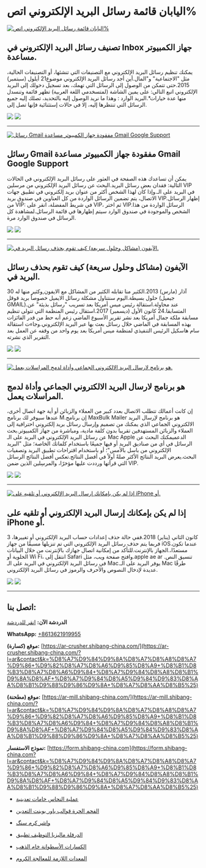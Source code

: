 # اليابان قائمة رسائل البريد الإلكتروني اتص%

<a href="https://swt.shibang-china.com/?l=ar&img&k=%D8%A7%D9%84%D9%8A%D8%A7%D8%A8%D8%A7%D9%86+%D9%82%D8%A7%D8%A6%D9%85%D8%A9+%D8%B1%D8%B3%D8%A7%D8%A6%D9%84+%D8%A7%D9%84%D8%A8%D8%B1%D9%8A%D8%AF+%D8%A7%D9%84%D8%A5%D9%84%D9%83%D8%AA%D8%B1%D9%88%D9%86%D9%8A+%D8%A7%D8%AA%D8%B5%25" target="_blank">![اليابان قائمة رسائل البريد الإلكتروني اتص%](http://static.shibang-china.com/all-800x300/453.jpg)</a>

## تصنيف رسائل البريد الإلكتروني في Inbox جهاز الكمبيوتر مساعدة.
يمكنك تنظيم رسائل البريد الإلكتروني مع التصنيفات التي تنشئها، أو التصنيفات الحالية، مثل &quot;الاجتماعية&quot; و&quot;المال.أين أجد رسائل البريد الإلكتروني موضوع21 أيلول (سبتمبر) 2015.حتى تتمكن من الوصول إلى الرسائل التي تهمك، بعد تسجيل دخولك إلى البريد الإلكتروني اتبع التالي: على يمين الشاشة (لمتسخدمي اللغة العربية) تظهر قائمة وتنسدل منها عدة خيارات*.البريد الوارد : وهذا ما نريد الوصول إليه بالتحديد، تصلك إليه جميع الرسائل التي تنتظرها إليه، إلا في حالات إستثنائية فإنها تصل إلى.


<a href="https://whatsapp.shibangsoft.com/WhatsApp.php" target="_blank" title="WhatsApp">![](http://static.shibang-china.com/icon/whatsapp.png)</a> <a href="https://swt.shibang-china.com/?l=ar&icon&k=%D8%A7%D9%84%D9%8A%D8%A7%D8%A8%D8%A7%D9%86+%D9%82%D8%A7%D8%A6%D9%85%D8%A9+%D8%B1%D8%B3%D8%A7%D8%A6%D9%84+%D8%A7%D9%84%D8%A8%D8%B1%D9%8A%D8%AF+%D8%A7%D9%84%D8%A5%D9%84%D9%83%D8%AA%D8%B1%D9%88%D9%86%D9%8A+%D8%A7%D8%AA%D8%B5%25" target="_blank">![](http://static.shibang-china.com/icon/chat-ar.png)</a>

---

<a href="https://swt.shibang-china.com/?l=ar&img&k=%D8%A7%D9%84%D9%8A%D8%A7%D8%A8%D8%A7%D9%86+%D9%82%D8%A7%D8%A6%D9%85%D8%A9+%D8%B1%D8%B3%D8%A7%D8%A6%D9%84+%D8%A7%D9%84%D8%A8%D8%B1%D9%8A%D8%AF+%D8%A7%D9%84%D8%A5%D9%84%D9%83%D8%AA%D8%B1%D9%88%D9%86%D9%8A+%D8%A7%D8%AA%D8%B5%25" target="_blank">![رسائل Gmail مفقودة جهاز الكمبيوتر مساعدة Gmail Google Support](http://static.shibang-china.com/all-800x300/1379.jpg)</a>

## رسائل Gmail مفقودة جهاز الكمبيوتر مساعدة Gmail Google Support
يمكن أن تساعدك هذه الصفحة في العثور على رسائل البريد الإلكتروني في الحالات التالية: فقدان بعض رسائل البريد.البحث عن رسائل البريد الإلكتروني من مرسلين VIP في البريد على الـ.وإذا كان لهذا الشخص أكثر من عنوان بريد إلكتروني في تطبيق جهات الاتصال، يتم تضمين الرسائل الواردة من كل العناوين في صندوق بريد VIP.إظهار الرسائل من VIP: في شريط المفضلة، انقر على VIP، ثم اختر VIP.الرسائل الواردة من هذا الشخص والموجودة في صندوق الوارد سيتم إظهارها في قائمة الرسائل.لمشاهدة كل الرسائل في صندوق الوارد مرة.


<a href="https://whatsapp.shibangsoft.com/WhatsApp.php" target="_blank" title="WhatsApp">![](http://static.shibang-china.com/icon/whatsapp.png)</a> <a href="https://swt.shibang-china.com/?l=ar&icon&k=%D8%A7%D9%84%D9%8A%D8%A7%D8%A8%D8%A7%D9%86+%D9%82%D8%A7%D8%A6%D9%85%D8%A9+%D8%B1%D8%B3%D8%A7%D8%A6%D9%84+%D8%A7%D9%84%D8%A8%D8%B1%D9%8A%D8%AF+%D8%A7%D9%84%D8%A5%D9%84%D9%83%D8%AA%D8%B1%D9%88%D9%86%D9%8A+%D8%A7%D8%AA%D8%B5%25" target="_blank">![](http://static.shibang-china.com/icon/chat-ar.png)</a>

---

<a href="https://swt.shibang-china.com/?l=ar&img&k=%D8%A7%D9%84%D9%8A%D8%A7%D8%A8%D8%A7%D9%86+%D9%82%D8%A7%D8%A6%D9%85%D8%A9+%D8%B1%D8%B3%D8%A7%D8%A6%D9%84+%D8%A7%D9%84%D8%A8%D8%B1%D9%8A%D8%AF+%D8%A7%D9%84%D8%A5%D9%84%D9%83%D8%AA%D8%B1%D9%88%D9%86%D9%8A+%D8%A7%D8%AA%D8%B5%25" target="_blank">![الآيفون (مشاكل وحلول سريعة) كيف تقوم بحذف رسائل البريد في.](http://static.shibang-china.com/all-800x300/162.jpg)</a>

## الآيفون (مشاكل وحلول سريعة) كيف تقوم بحذف رسائل البريد في.
30 آذار (مارس) 2013.الكثير منا تقابله الكثير من المشاكل مع الايفون,وكثير منها له حلول بسيطة.اليوم سنتناول مشكلة رسائل الايميل خصوصاً بريد قوقل (جيميل GMAIL).عند محاولة.استقالة رئيس ميس أمريكا بعد تسريب &quot;رسائل بذيئة&quot; عن المتسابقا.24 كانون الأول (ديسمبر) 2017.استقال رئيس المنظمة التي تتولى تنظيم مسابقة ملكة جمال أمريكا بعد نشر تقرير الأسبوع الماضي زعم أنه حط من قدر الفائزات بهذه المسابقة في الماضي خلال رسائل بعث بها عبر البريد الإلكتروني.وجاءت استقالة سام هاسكيل الرئيس التنفيذي لمنظمة ميس أمريكا بعد يوم واحد من وقفه عن العمل بعد التقرير الذي نشرته.


<a href="https://whatsapp.shibangsoft.com/WhatsApp.php" target="_blank" title="WhatsApp">![](http://static.shibang-china.com/icon/whatsapp.png)</a> <a href="https://swt.shibang-china.com/?l=ar&icon&k=%D8%A7%D9%84%D9%8A%D8%A7%D8%A8%D8%A7%D9%86+%D9%82%D8%A7%D8%A6%D9%85%D8%A9+%D8%B1%D8%B3%D8%A7%D8%A6%D9%84+%D8%A7%D9%84%D8%A8%D8%B1%D9%8A%D8%AF+%D8%A7%D9%84%D8%A5%D9%84%D9%83%D8%AA%D8%B1%D9%88%D9%86%D9%8A+%D8%A7%D8%AA%D8%B5%25" target="_blank">![](http://static.shibang-china.com/icon/chat-ar.png)</a>

---

<a href="https://swt.shibang-china.com/?l=ar&img&k=%D8%A7%D9%84%D9%8A%D8%A7%D8%A8%D8%A7%D9%86+%D9%82%D8%A7%D8%A6%D9%85%D8%A9+%D8%B1%D8%B3%D8%A7%D8%A6%D9%84+%D8%A7%D9%84%D8%A8%D8%B1%D9%8A%D8%AF+%D8%A7%D9%84%D8%A5%D9%84%D9%83%D8%AA%D8%B1%D9%88%D9%86%D9%8A+%D8%A7%D8%AA%D8%B5%25" target="_blank">![هو برنامج لارسال البريد الالكتروني الجماعي وأداة لدمج المراسلات يعمل.](http://static.shibang-china.com/all-800x300/1462.jpg)</a>

## هو برنامج لارسال البريد الالكتروني الجماعي وأداة لدمج المراسلات يعمل.
إن كانت أعمالك تتطلب الاتصال بعدد كبير من العملاء والزبائن أو أية جهة اتصال أخرى، عندها سيوفر لك برنامج M.إن برنامج MaxBulk Mailer هو برنامج لإرسال البريد الالكتروني الجماعي الذي يمكنك من تصميم وإرسال رسائل بريد إلكتروني احترافية إلى العملاء والزبائن المستهدفين تقريبا بدون كلفة مادية، ومباشرة من جهاز الكمبيوتر.بحث عن رسائل البريد الإلكتروني في البريد على الـ Mac Apple الدعميمكنك البحث عن الرسائل في أي من صناديق البريد أو فيها جميعًا باستخدام كلماتك الخاصة؛ مثل &quot;البريد الإلكتروني من باسل بالأمس&quot;؛ أو باستخدام اقتراحات تطبيق البريد وتصفيات البحث.يعرض البريد النتائج الأكثر صلةً أولاً في أفضل النتائج.تعكس أفضل النتائج الرسائل التي قرأتها ورددت عليها مؤخرًا، والمرسِلين الذين ضمن VIP.


<a href="https://whatsapp.shibangsoft.com/WhatsApp.php" target="_blank" title="WhatsApp">![](http://static.shibang-china.com/icon/whatsapp.png)</a> <a href="https://swt.shibang-china.com/?l=ar&icon&k=%D8%A7%D9%84%D9%8A%D8%A7%D8%A8%D8%A7%D9%86+%D9%82%D8%A7%D8%A6%D9%85%D8%A9+%D8%B1%D8%B3%D8%A7%D8%A6%D9%84+%D8%A7%D9%84%D8%A8%D8%B1%D9%8A%D8%AF+%D8%A7%D9%84%D8%A5%D9%84%D9%83%D8%AA%D8%B1%D9%88%D9%86%D9%8A+%D8%A7%D8%AA%D8%B5%25" target="_blank">![](http://static.shibang-china.com/icon/chat-ar.png)</a>

---

<a href="https://swt.shibang-china.com/?l=ar&img&k=%D8%A7%D9%84%D9%8A%D8%A7%D8%A8%D8%A7%D9%86+%D9%82%D8%A7%D8%A6%D9%85%D8%A9+%D8%B1%D8%B3%D8%A7%D8%A6%D9%84+%D8%A7%D9%84%D8%A8%D8%B1%D9%8A%D8%AF+%D8%A7%D9%84%D8%A5%D9%84%D9%83%D8%AA%D8%B1%D9%88%D9%86%D9%8A+%D8%A7%D8%AA%D8%B5%25" target="_blank">![إذا لم يكن بإمكانك إرسال البريد الإلكتروني أو تلقيه على iPhone أو.](http://static.shibang-china.com/all-800x300/545.jpg)</a>

## إذا لم يكن بإمكانك إرسال البريد الإلكتروني أو تلقيه على iPhone أو.
3 كانون الثاني (يناير) 2018.ففي حالة حذف إعدادات حساب البريد الإلكتروني أو تغييرها، فربما يتم حذف رسائل البريد الإلكتروني التي تم تنزيلها مسبقًا من جهاز iOS.عندما تكون مستعدًا،.الجهاز بالإنترنت.للتأكد من إمكانية اتصال جهازك بالإنترنت من خلال البيانات الخلوية أو Wi Fi، انتقل إلى Safari وافتح صفحة ويب، مثل.apple ae ar .تنسيق النص في رسائل البريد الإلكتروني في البريد على الـ Mac.يوفر البريد على الـ Mac طرقًا عديدة لإدخال النصوص والأحرف والرموز في رسائل البريد الإلكتروني.


<a href="https://whatsapp.shibangsoft.com/WhatsApp.php" target="_blank" title="WhatsApp">![](http://static.shibang-china.com/icon/whatsapp.png)</a> <a href="https://swt.shibang-china.com/?l=ar&icon&k=%D8%A7%D9%84%D9%8A%D8%A7%D8%A8%D8%A7%D9%86+%D9%82%D8%A7%D8%A6%D9%85%D8%A9+%D8%B1%D8%B3%D8%A7%D8%A6%D9%84+%D8%A7%D9%84%D8%A8%D8%B1%D9%8A%D8%AF+%D8%A7%D9%84%D8%A5%D9%84%D9%83%D8%AA%D8%B1%D9%88%D9%86%D9%8A+%D8%A7%D8%AA%D8%B5%25" target="_blank">![](http://static.shibang-china.com/icon/chat-ar.png)</a>

---
## اتصل بنا:

**الدردشة الآن:** [انقر للدردشة](https://swt.shibang-china.com?l=ar&contact&k=%D8%A7%D9%84%D9%8A%D8%A7%D8%A8%D8%A7%D9%86+%D9%82%D8%A7%D8%A6%D9%85%D8%A9+%D8%B1%D8%B3%D8%A7%D8%A6%D9%84+%D8%A7%D9%84%D8%A8%D8%B1%D9%8A%D8%AF+%D8%A7%D9%84%D8%A5%D9%84%D9%83%D8%AA%D8%B1%D9%88%D9%86%D9%8A+%D8%A7%D8%AA%D8%B5%25)

**WhatsApp:**  [+8613621919955](https://whatsapp.shibangsoft.com/WhatsApp.php)

**موقع (كسارة):** [https://ar-crusher.shibang-china.com/](https://ar-crusher.shibang-china.com/?l=ar&contact&k=%D8%A7%D9%84%D9%8A%D8%A7%D8%A8%D8%A7%D9%86+%D9%82%D8%A7%D8%A6%D9%85%D8%A9+%D8%B1%D8%B3%D8%A7%D8%A6%D9%84+%D8%A7%D9%84%D8%A8%D8%B1%D9%8A%D8%AF+%D8%A7%D9%84%D8%A5%D9%84%D9%83%D8%AA%D8%B1%D9%88%D9%86%D9%8A+%D8%A7%D8%AA%D8%B5%25)

**موقع (مطحنة):** [https://ar-mill.shibang-china.com/](https://ar-mill.shibang-china.com/?l=ar&contact&k=%D8%A7%D9%84%D9%8A%D8%A7%D8%A8%D8%A7%D9%86+%D9%82%D8%A7%D8%A6%D9%85%D8%A9+%D8%B1%D8%B3%D8%A7%D8%A6%D9%84+%D8%A7%D9%84%D8%A8%D8%B1%D9%8A%D8%AF+%D8%A7%D9%84%D8%A5%D9%84%D9%83%D8%AA%D8%B1%D9%88%D9%86%D9%8A+%D8%A7%D8%AA%D8%B5%25)

**نموذج الاستفسار:** [https://form.shibang-china.com](https://form.shibang-china.com?l=ar&contact&k=%D8%A7%D9%84%D9%8A%D8%A7%D8%A8%D8%A7%D9%86+%D9%82%D8%A7%D8%A6%D9%85%D8%A9+%D8%B1%D8%B3%D8%A7%D8%A6%D9%84+%D8%A7%D9%84%D8%A8%D8%B1%D9%8A%D8%AF+%D8%A7%D9%84%D8%A5%D9%84%D9%83%D8%AA%D8%B1%D9%88%D9%86%D9%8A+%D8%A7%D8%AA%D8%B5%25)

* [عملية النحاس خامات تعدينية](../22/%D8%B9%D9%85%D9%84%D9%8A%D8%A9%20%D8%A7%D9%84%D9%86%D8%AD%D8%A7%D8%B3%20%D8%AE%D8%A7%D9%85%D8%A7%D8%AA%20%D8%AA%D8%B9%D8%AF%D9%8A%D9%86%D9%8A%D8%A9.md)

* [الفحم الحرة قوالب باور بوينت التعدين](../25/%D8%A7%D9%84%D9%81%D8%AD%D9%85%20%D8%A7%D9%84%D8%AD%D8%B1%D8%A9%20%D9%82%D9%88%D8%A7%D9%84%D8%A8%20%D8%A8%D8%A7%D9%88%D8%B1%20%D8%A8%D9%88%D9%8A%D9%86%D8%AA%20%D8%A7%D9%84%D8%AA%D8%B9%D8%AF%D9%8A%D9%86.md)

* [واشر کرم سنگ](../22/%D9%88%D8%A7%D8%B4%D8%B1%20%DA%A9%D8%B1%D9%85%20%D8%B3%D9%86%DA%AF.md)

* [الدرفلة ماليزيا التوظيف تطبيق](../25/%D8%A7%D9%84%D8%AF%D8%B1%D9%81%D9%84%D8%A9%20%D9%85%D8%A7%D9%84%D9%8A%D8%B2%D9%8A%D8%A7%20%D8%A7%D9%84%D8%AA%D9%88%D8%B8%D9%8A%D9%81%20%D8%AA%D8%B7%D8%A8%D9%8A%D9%82.md)

* [الكسارات الأسطوانة خام الذهب](../25/%D8%A7%D9%84%D9%83%D8%B3%D8%A7%D8%B1%D8%A7%D8%AA%20%D8%A7%D9%84%D8%A3%D8%B3%D8%B7%D9%88%D8%A7%D9%86%D8%A9%20%D8%AE%D8%A7%D9%85%20%D8%A7%D9%84%D8%B0%D9%87%D8%A8.md)

* [المعدات اللازمة للمعالجة الكروم](../21/%D8%A7%D9%84%D9%85%D8%B9%D8%AF%D8%A7%D8%AA%20%D8%A7%D9%84%D9%84%D8%A7%D8%B2%D9%85%D8%A9%20%D9%84%D9%84%D9%85%D8%B9%D8%A7%D9%84%D8%AC%D8%A9%20%D8%A7%D9%84%D9%83%D8%B1%D9%88%D9%85.md)